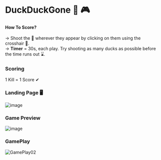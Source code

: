 # DuckDuckGone 🦆 🎮

#### How To Score? 
-> Shoot the 🦆 wherever they appear by clicking on them using the crosshair 🔫. <br>
-> **Timer** = 30s, each play. Try shooting as many ducks as possible before the time runs out ⌛. 

### Scoring

1 Kill = 1 Score ✔

### Landing Page 🖥
![image](https://user-images.githubusercontent.com/81289215/122697977-0e18c900-d264-11eb-8b23-e5a4d757531d.png)

### Game Preview 
![image](https://user-images.githubusercontent.com/81289215/122698009-1b35b800-d264-11eb-823d-d2f0ae23dad3.png)

### GamePlay

![GamePlay02](https://user-images.githubusercontent.com/81289215/122899074-1c044200-d369-11eb-8400-9b447a69da52.gif)


